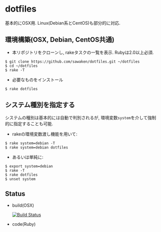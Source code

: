 # dotfiles

基本的にOSX用. Linux(Debian系とCentOS)も部分的に対応.

## 環境構築(OSX, Debian, CentOS共通)

* 本リポジトリをクローンし, rakeタスクの一覧を表示. Rubyは2.0以上必須.
```
$ git clone https://github.com/sawaken/dotfiles.git ~/dotfiles
$ cd ~/dotfiles
$ rake -T
```

* 必要なものをインストール
```
$ rake dotfiles
```

## システム種別を指定する
システムの種別は基本的には自動で判別されるが,
環境変数`system`を介して強制的に指定することも可能.

* rakeの環境変数渡し機能を用いて:
```
$ rake system=debian -T
$ rake system=debian dotfiles
```

* あるいは単純に:
```
$ export system=debian
$ rake -T
$ rake dotfiles
$ unset system
```

## Status
* build(OSX)

    [![Build Status](https://travis-ci.com/sawaken/dotfiles.svg?token=46Mp6xrHukCWQqyh951J&branch=master)](https://travis-ci.com/sawaken/dotfiles)

* code(Ruby)
